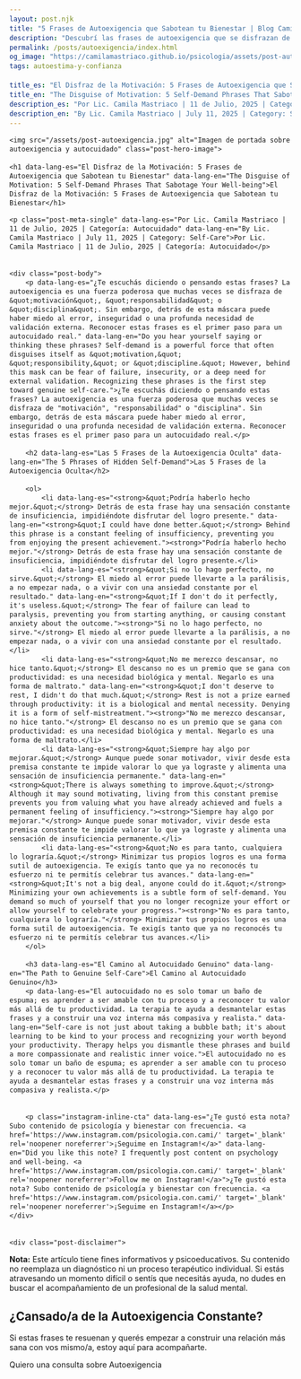 ```yaml
---
layout: post.njk
title: "5 Frases de Autoexigencia que Sabotean tu Bienestar | Blog Camila Mastriaco"
description: "Descubrí las frases de autoexigencia que se disfrazan de motivación. Aprendé a reconocer el miedo al error y a priorizar el autocuidado y el descanso."
permalink: /posts/autoexigencia/index.html
og_image: "https://camilamastriaco.github.io/psicologia/assets/post-autoexigencia.jpg"
tags: autoestima-y-confianza

title_es: "El Disfraz de la Motivación: 5 Frases de Autoexigencia que Sabotean tu Bienestar"
title_en: "The Disguise of Motivation: 5 Self-Demand Phrases That Sabotage Your Well-being"
description_es: "Por Lic. Camila Mastriaco | 11 de Julio, 2025 | Categoría: Autocuidado"
description_en: "By Lic. Camila Mastriaco | July 11, 2025 | Category: Self-Care"
---
```




    
    <img src="/assets/post-autoexigencia.jpg" alt="Imagen de portada sobre autoexigencia y autocuidado" class="post-hero-image">
    
    <h1 data-lang-es="El Disfraz de la Motivación: 5 Frases de Autoexigencia que Sabotean tu Bienestar" data-lang-en="The Disguise of Motivation: 5 Self-Demand Phrases That Sabotage Your Well-being">El Disfraz de la Motivación: 5 Frases de Autoexigencia que Sabotean tu Bienestar</h1>
<div id="share-buttons-container"></div>

    <p class="post-meta-single" data-lang-es="Por Lic. Camila Mastriaco | 11 de Julio, 2025 | Categoría: Autocuidado" data-lang-en="By Lic. Camila Mastriaco | July 11, 2025 | Category: Self-Care">Por Lic. Camila Mastriaco | 11 de Julio, 2025 | Categoría: Autocuidado</p>
    
    
    <div class="post-body">
        <p data-lang-es="¿Te escuchás diciendo o pensando estas frases? La autoexigencia es una fuerza poderosa que muchas veces se disfraza de &quot;motivación&quot;, &quot;responsabilidad&quot; o &quot;disciplina&quot;. Sin embargo, detrás de esta máscara puede haber miedo al error, inseguridad o una profunda necesidad de validación externa. Reconocer estas frases es el primer paso para un autocuidado real." data-lang-en="Do you hear yourself saying or thinking these phrases? Self-demand is a powerful force that often disguises itself as &quot;motivation,&quot; &quot;responsibility,&quot; or &quot;discipline.&quot; However, behind this mask can be fear of failure, insecurity, or a deep need for external validation. Recognizing these phrases is the first step toward genuine self-care.">¿Te escuchás diciendo o pensando estas frases? La autoexigencia es una fuerza poderosa que muchas veces se disfraza de "motivación", "responsabilidad" o "disciplina". Sin embargo, detrás de esta máscara puede haber miedo al error, inseguridad o una profunda necesidad de validación externa. Reconocer estas frases es el primer paso para un autocuidado real.</p>

        <h2 data-lang-es="Las 5 Frases de la Autoexigencia Oculta" data-lang-en="The 5 Phrases of Hidden Self-Demand">Las 5 Frases de la Autoexigencia Oculta</h2>
        
        <ol>
            <li data-lang-es="<strong>&quot;Podría haberlo hecho mejor.&quot;</strong> Detrás de esta frase hay una sensación constante de insuficiencia, impidiéndote disfrutar del logro presente." data-lang-en="<strong>&quot;I could have done better.&quot;</strong> Behind this phrase is a constant feeling of insufficiency, preventing you from enjoying the present achievement."><strong>"Podría haberlo hecho mejor."</strong> Detrás de esta frase hay una sensación constante de insuficiencia, impidiéndote disfrutar del logro presente.</li>
            <li data-lang-es="<strong>&quot;Si no lo hago perfecto, no sirve.&quot;</strong> El miedo al error puede llevarte a la parálisis, a no empezar nada, o a vivir con una ansiedad constante por el resultado." data-lang-en="<strong>&quot;If I don't do it perfectly, it's useless.&quot;</strong> The fear of failure can lead to paralysis, preventing you from starting anything, or causing constant anxiety about the outcome."><strong>"Si no lo hago perfecto, no sirve."</strong> El miedo al error puede llevarte a la parálisis, a no empezar nada, o a vivir con una ansiedad constante por el resultado.</li>
            <li data-lang-es="<strong>&quot;No me merezco descansar, no hice tanto.&quot;</strong> El descanso no es un premio que se gana con productividad: es una necesidad biológica y mental. Negarlo es una forma de maltrato." data-lang-en="<strong>&quot;I don't deserve to rest, I didn't do that much.&quot;</strong> Rest is not a prize earned through productivity: it is a biological and mental necessity. Denying it is a form of self-mistreatment."><strong>"No me merezco descansar, no hice tanto."</strong> El descanso no es un premio que se gana con productividad: es una necesidad biológica y mental. Negarlo es una forma de maltrato.</li>
            <li data-lang-es="<strong>&quot;Siempre hay algo por mejorar.&quot;</strong> Aunque puede sonar motivador, vivir desde esta premisa constante te impide valorar lo que ya lograste y alimenta una sensación de insuficiencia permanente." data-lang-en="<strong>&quot;There is always something to improve.&quot;</strong> Although it may sound motivating, living from this constant premise prevents you from valuing what you have already achieved and fuels a permanent feeling of insufficiency."><strong>"Siempre hay algo por mejorar."</strong> Aunque puede sonar motivador, vivir desde esta premisa constante te impide valorar lo que ya lograste y alimenta una sensación de insuficiencia permanente.</li>
            <li data-lang-es="<strong>&quot;No es para tanto, cualquiera lo lograría.&quot;</strong> Minimizar tus propios logros es una forma sutil de autoexigencia. Te exigís tanto que ya no reconocés tu esfuerzo ni te permitís celebrar tus avances." data-lang-en="<strong>&quot;It's not a big deal, anyone could do it.&quot;</strong> Minimizing your own achievements is a subtle form of self-demand. You demand so much of yourself that you no longer recognize your effort or allow yourself to celebrate your progress."><strong>"No es para tanto, cualquiera lo lograría."</strong> Minimizar tus propios logros es una forma sutil de autoexigencia. Te exigís tanto que ya no reconocés tu esfuerzo ni te permitís celebrar tus avances.</li>
        </ol>

        <h3 data-lang-es="El Camino al Autocuidado Genuino" data-lang-en="The Path to Genuine Self-Care">El Camino al Autocuidado Genuino</h3>
        <p data-lang-es="El autocuidado no es solo tomar un baño de espuma; es aprender a ser amable con tu proceso y a reconocer tu valor más allá de tu productividad. La terapia te ayuda a desmantelar estas frases y a construir una voz interna más compasiva y realista." data-lang-en="Self-care is not just about taking a bubble bath; it's about learning to be kind to your process and recognizing your worth beyond your productivity. Therapy helps you dismantle these phrases and build a more compassionate and realistic inner voice.">El autocuidado no es solo tomar un baño de espuma; es aprender a ser amable con tu proceso y a reconocer tu valor más allá de tu productividad. La terapia te ayuda a desmantelar estas frases y a construir una voz interna más compasiva y realista.</p>
        
        
        <p class="instagram-inline-cta" data-lang-es="¿Te gustó esta nota? Subo contenido de psicología y bienestar con frecuencia. <a href='https://www.instagram.com/psicologia.con.cami/' target='_blank' rel='noopener noreferrer'>¡Seguime en Instagram!</a>" data-lang-en="Did you like this note? I frequently post content on psychology and well-being. <a href='https://www.instagram.com/psicologia.con.cami/' target='_blank' rel='noopener noreferrer'>Follow me on Instagram!</a>">¿Te gustó esta nota? Subo contenido de psicología y bienestar con frecuencia. <a href='https://www.instagram.com/psicologia.con.cami/' target='_blank' rel='noopener noreferrer'>¡Seguime en Instagram!</a></p>
    </div>
    
    
    <div class="post-disclaimer">
<p data-lang-es="<strong>Nota:</strong> Este artículo tiene fines informativos y psicoeducativos. Su contenido no reemplaza un diagnóstico ni un proceso terapéutico individual. Si estás atravesando un momento difícil o sentís que necesitás ayuda, no dudes en buscar el acompañamiento de un profesional de la salud mental." data-lang-en="<strong>Disclaimer:</strong> This article is for informational and psychoeducational purposes only. It is not a substitute for a professional diagnosis or an individual therapeutic process. If you are going through a difficult time or feel you need help, do not hesitate to seek support from a mental health professional.">
<strong>Nota:</strong> Este artículo tiene fines informativos y psicoeducativos. Su contenido no reemplaza un diagnóstico ni un proceso terapéutico individual. Si estás atravesando un momento difícil o sentís que necesitás ayuda, no dudes en buscar el acompañamiento de un profesional de la salud mental.
</p>
</div>

<section id="cta-post" class="animate-on-scroll">
        <h2 data-lang-es="¿Cansado/a de la Autoexigencia Constante?" data-lang-en="Tired of Constant Self-Demand?">¿Cansado/a de la Autoexigencia Constante?</h2>
        <p data-lang-es="Si estas frases te resuenan y querés empezar a construir una relación más sana con vos mismo/a, estoy aquí para acompañarte." data-lang-en="If these phrases resonate with you and you want to start building a healthier relationship with yourself, I'm here to support you.">Si estas frases te resuenan y querés empezar a construir una relación más sana con vos mismo/a, estoy aquí para acompañarte.</p>
        <a 
            class="btn whatsapp-trigger" 
            data-location="post_autoexigencia_cta" 
            target="_blank" 
            rel="noopener noreferrer" 
            data-lang-es="Quiero una consulta sobre Autoexigencia" 
            data-lang-en="I want a consultation about Self-Demand" 
            data-whatsapp-es="Hola Camila, leí tu nota sobre Autoexigencia y quisiera consultarte sobre las sesiones." 
            data-whatsapp-en="Hi Camila, I read your note about Self-Demand and would like to ask about the sessions." 
        >Quiero una consulta sobre Autoexigencia</a>
    </section>

